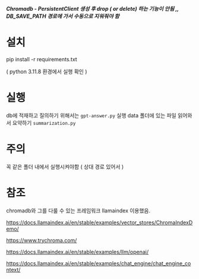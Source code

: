 ***Chromadb - PersistentClient 생성 후 drop ( or delete) 하는 기능이 안됨 ,, DB_SAVE_PATH 경로에 가서 수동으로 지워줘야 함***

# 설치
pip install -r requirements.txt

( python 3.11.8 환경에서 실행 확인 )
# 실행

db에 적재하고 질의하기 위해서는 `gpt-answer.py` 실행
data 폴더에 있는 파일 읽어와서 요약하기 `summarization.py`


# 주의
꼭 같은 폴더 내에서 실행시켜야함 ( 상대 경로 있어서 )

# 참조
chromadb와 그를 다룰 수 있는 프레임워크 llamaindex 이용했음.

https://docs.llamaindex.ai/en/stable/examples/vector_stores/ChromaIndexDemo/

https://www.trychroma.com/

https://docs.llamaindex.ai/en/stable/examples/llm/openai/

https://docs.llamaindex.ai/en/stable/examples/chat_engine/chat_engine_context/
